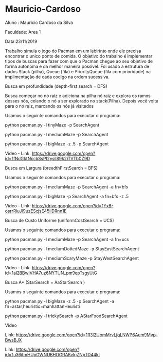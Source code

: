 # Mauricio-Cardoso

Aluno : Mauricio Cardoso da Silva

Faculdade: Area 1 

Data:23/11/2019

Trabalho simula o jogo do Pacman em um labirinto onde ele precisa encontrar o unico ponto de comida. 
O objetivo do trabalho é implementar tipos de buscas para fazer com que o Pacman chegue ao seu objetivo de forma autonoma e da melhor maneira possivel. Foi usado a estrutura de dados Stack (pilha), Queue (fila) e PriorityQueue (fila com prioridade) na implimentação de cada codigo na ordem sucessiva. 

Busca em profundidade (depth-first search = DFS)

Busca começar no nó raiz e adiciona na pilha nó raiz e explora os ramos desses nós, colando o nó a ser explorado no stack(Pilha). Depois você volta para o nó raiz, marcando os nós já visitados

Usamos o seguinte comandos para executar o programa: 

python pacman.py -l tinyMaze -p SearchAgent

python pacman.py -l mediumMaze -p SearchAgent

python pacman.py -l bigMaze -z .5 -p SearchAgent

Video - Link: https://drive.google.com/open?id=1fNdGktNccbSsPI2ysiI89k2iTVTb0Z9D

Busca em Largura (breadthFirstSearch = BFS)

Usamos o seguinte comandos para executar o programa:

python pacman.py -l mediumMaze -p SearchAgent -a fn=bfs

python pacman.py -l bigMaze -p SearchAgent -a fn=bfs -z .5

Video - Link: https://drive.google.com/open?id=1YxB-osrrRiuJl9uzEScjsE45iIDRnn1E

Busca de Custo Uniforme (uniformCostSearch = UCS)

Usamos o seguinte comandos para executar o programa:

python pacman.py -l mediumMaze -p SearchAgent -a fn=ucs

python pacman.py -l mediumDottedMaze -p StayEastSearchAgent

python pacman.py -l mediumScaryMaze -p StayWestSearchAgent

Video - Link: https://drive.google.com/open?id=1aI2BBwIVHA7uz6NYTUN_pm9epTsgyUtG

Busca A* (StarSearch = AaStarSearch )

Usamos o seguinte comandos para executar o programa:

python pacman.py -l bigMaze -z .5 -p SearchAgent -a fn=astar,heuristic=manhattanHeuristi

python pacman.py -l trickySearch -p AStarFoodSearchAgent

Video

Link: https://drive.google.com/open?id=1R3l2UomMrvLjqLNWP6Aum9Mvp-BwsBJX

Link: https://drive.google.com/open?id=1u36itmHUpGWNUBHOGRAKvlqZNpTD44kI
